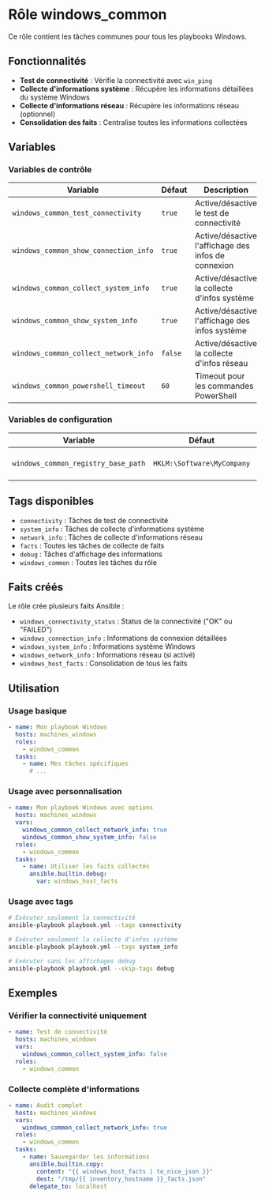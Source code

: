 # Rôle windows_common

Ce rôle contient les tâches communes pour tous les playbooks Windows.

## Fonctionnalités

- **Test de connectivité** : Vérifie la connectivité avec `win_ping`
- **Collecte d'informations système** : Récupère les informations détaillées du système Windows
- **Collecte d'informations réseau** : Récupère les informations réseau (optionnel)
- **Consolidation des faits** : Centralise toutes les informations collectées

## Variables

### Variables de contrôle

| Variable | Défaut | Description |
|----------|--------|-------------|
| `windows_common_test_connectivity` | `true` | Active/désactive le test de connectivité |
| `windows_common_show_connection_info` | `true` | Active/désactive l'affichage des infos de connexion |
| `windows_common_collect_system_info` | `true` | Active/désactive la collecte d'infos système |
| `windows_common_show_system_info` | `true` | Active/désactive l'affichage des infos système |
| `windows_common_collect_network_info` | `false` | Active/désactive la collecte d'infos réseau |
| `windows_common_powershell_timeout` | `60` | Timeout pour les commandes PowerShell |

### Variables de configuration

| Variable | Défaut | Description |
|----------|--------|-------------|
| `windows_common_registry_base_path` | `HKLM:\Software\MyCompany` | Chemin de base du registre |

## Tags disponibles

- `connectivity` : Tâches de test de connectivité
- `system_info` : Tâches de collecte d'informations système
- `network_info` : Tâches de collecte d'informations réseau
- `facts` : Toutes les tâches de collecte de faits
- `debug` : Tâches d'affichage des informations
- `windows_common` : Toutes les tâches du rôle

## Faits créés

Le rôle crée plusieurs faits Ansible :

- `windows_connectivity_status` : Status de la connectivité ("OK" ou "FAILED")
- `windows_connection_info` : Informations de connexion détaillées
- `windows_system_info` : Informations système Windows
- `windows_network_info` : Informations réseau (si activé)
- `windows_host_facts` : Consolidation de tous les faits

## Utilisation

### Usage basique

```yaml
- name: Mon playbook Windows
  hosts: machines_windows
  roles:
    - windows_common
  tasks:
    - name: Mes tâches spécifiques
      # ...
```

### Usage avec personnalisation

```yaml
- name: Mon playbook Windows avec options
  hosts: machines_windows
  vars:
    windows_common_collect_network_info: true
    windows_common_show_system_info: false
  roles:
    - windows_common
  tasks:
    - name: Utiliser les faits collectés
      ansible.builtin.debug:
        var: windows_host_facts
```

### Usage avec tags

```bash
# Exécuter seulement la connectivité
ansible-playbook playbook.yml --tags connectivity

# Exécuter seulement la collecte d'infos système
ansible-playbook playbook.yml --tags system_info

# Exécuter sans les affichages debug
ansible-playbook playbook.yml --skip-tags debug
```

## Exemples

### Vérifier la connectivité uniquement

```yaml
- name: Test de connectivité
  hosts: machines_windows
  vars:
    windows_common_collect_system_info: false
  roles:
    - windows_common
```

### Collecte complète d'informations

```yaml
- name: Audit complet
  hosts: machines_windows
  vars:
    windows_common_collect_network_info: true
  roles:
    - windows_common
  tasks:
    - name: Sauvegarder les informations
      ansible.builtin.copy:
        content: "{{ windows_host_facts | to_nice_json }}"
        dest: "/tmp/{{ inventory_hostname }}_facts.json"
      delegate_to: localhost
```
